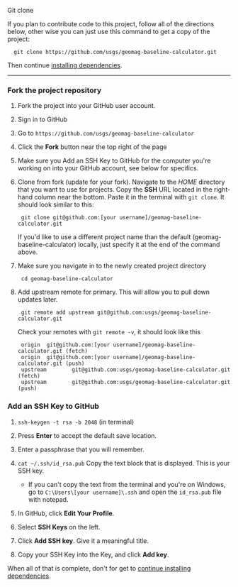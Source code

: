 Git clone

If you plan to contribute code to this project, follow all of the directions
below, other wise you can just use this command to get a copy of the project:

      git clone https://github.com/usgs/geomag-baseline-calculator.git

Then continue
[installing dependencies](readme_dependency_install.md#dependencies).

---
### Fork the project repository ###

1. Fork the project into your GitHub user account.
  1. Sign in to GitHub
  2. Go to `https://github.com/usgs/geomag-baseline-calculator`
  3. Click the **Fork** button near the top right of the page

2. Make sure you Add an SSH Key to GitHub for the computer you're
   working on into your GitHub account, see below for specifics.

3. Clone from fork (update for your fork).
   Navigate to the _HOME_ directory that you want to use for projects.
   Copy the __SSH__ URL located in the right-hand column near the bottom.
   Paste it in the terminal with `git clone`. It should look similar to this:

        git clone git@github.com:[your username]/geomag-baseline-calculator.git

   If you'd like to use a different project name than the default
   (geomag-baseline-calculator) locally, just specify it at the end of the
   command above.

4. Make sure you navigate in to the newly created project directory

        cd geomag-baseline-calculator

5. Add upstream remote for primary. This will allow you to pull down updates
   later.

        git remote add upstream git@github.com:usgs/geomag-baseline-calculator.git

   Check your remotes with `git remote -v`, it should look like this

        origin  git@github.com:[your username]/geomag-baseline-calculator.git (fetch)
        origin  git@github.com:[your username]/geomag-baseline-calculator.git (push)
        upstream        git@github.com:usgs/geomag-baseline-calculator.git (fetch)
        upstream        git@github.com:usgs/geomag-baseline-calculator.git (push)

### Add an SSH Key to GitHub ###

  1. `ssh-keygen -t rsa -b 2048` (in terminal)

  2. Press **Enter** to accept the default save location.

  3. Enter a passphrase that you will remember.

  4. `cat ~/.ssh/id_rsa.pub`
     Copy the text block that is displayed.
     This is your SSH key.
     - If you can't copy the text from the terminal and you're on Windows, go
     to `C:\Users\[your username]\.ssh` and open the `id_rsa.pub` file
     with notepad.

  5. In GitHub, click **Edit Your Profile**.

  6. Select **SSH Keys** on the left.

  7. Click **Add SSH key**. Give it a meaningful title.

  8. Copy your SSH Key into the Key, and click **Add key**.

When all of that is complete, don't for get to
[continue installing dependencies](readme_dependency_install.md#dependencies).
